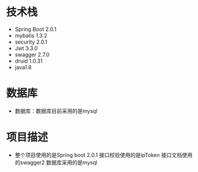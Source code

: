# 技术栈
- Spring Boot 2.0.1
- mybatis 1.3.2
- security 2.0.1
- Jwt 3.3.0
- swagger 2.7.0
- druid 1.0.31
- java1.8

# 数据库
- 数据库：数据库目前采用的是mysql

# 项目描述
- 整个项目使用的是Spring boot 2.0.1 接口校验使用的是ipToken 接口文档使用的swagger2 数据库采用的是mysql 

